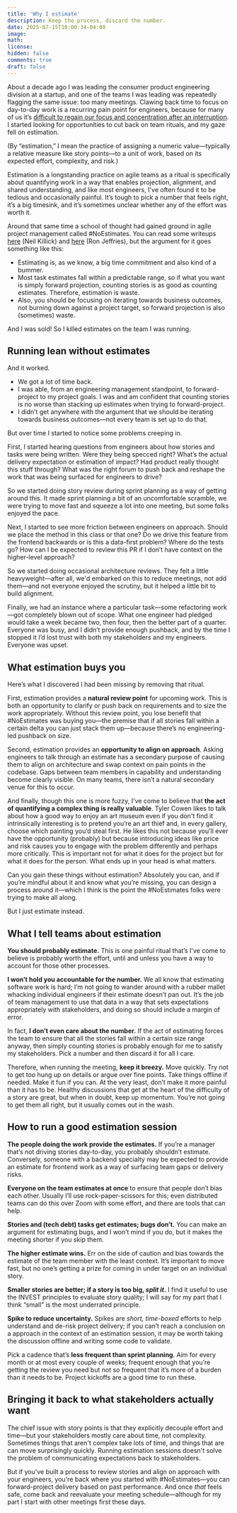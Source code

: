 ```yaml
---
title: 'Why I estimate'
description: Keep the process, discard the number.
date: 2025-07-15T10:00:34-04:00
image:
math:
license:
hidden: false
comments: true
draft: false
---
```


About a decade ago I was leading the consumer product engineering division at a startup, and one of the teams I was leading was repeatedly flagging the same issue: too many meetings. Clawing back time to focus on day-to-day work is a recurring pain point for engineers, because for many of us it’s [difficult to regain our focus and concentration after an interruption](https://www.paulgraham.com/makersschedule.html). I started looking for opportunities to cut back on team rituals, and my gaze fell on estimation.

(By “estimation,” I mean the practice of assigning a numeric value—typically a relative measure like story points—to a unit of work, based on its expected effort, complexity, and risk.)

Estimation is a longstanding practice on agile teams as a ritual is specifically about quantifying work in a way that enables projection, alignment, and shared understanding, and like most engineers, I've often found it to be tedious and occasionally painful. It’s tough to pick a number that feels right, it’s a big timesink, and it’s sometimes unclear whether any of the effort was worth it.

Around that same time a school of thought had gained ground in agile project management called #NoEstimates. You can read some writeups [here](https://www.neilkillick.com/blog/noestimates-part-1-doing-scrum-without-estimates) (Neil Killick) and [here](https://ronjeffries.com/xprog/articles/the-noestimates-movement/) (Ron Jeffries), but the argument for it goes something like this:

- Estimating is, as we know, a big time commitment and also kind of a bummer.
- Most task estimates fall within a predictable range, so if what you want is simply forward projection, counting stories is as good as counting estimates. Therefore, estimation is waste.
- Also, you should be focusing on iterating towards business outcomes, not burning down against a project target, so forward projection is also (sometimes) waste.

And I was sold! So I killed estimates on the team I was running.

## Running lean without estimates

And it worked.

- We got a lot of time back.
- I was able, from an engineering management standpoint, to forward-project to my project goals. I was and am confident that counting stories is no worse than stacking up estimates when trying to forward-project.
- I didn’t get anywhere with the argument that we should be iterating towards business outcomes—not every team is set up to do that.

But over time I started to notice some problems creeping in.

First, I started hearing questions from engineers about how stories and tasks were being written. Were they being specced right? What’s the actual delivery expectation or estimation of impact? Had product really thought this stuff through? What was the right forum to push back and reshape the work that was being surfaced for engineers to drive?

So we started doing story review during sprint planning as a way of getting around this. It made sprint planning a bit of an uncomfortable scramble, we were trying to move fast and squeeze a lot into one meeting, but some folks enjoyed the pace.

Next, I started to see more friction between engineers on approach. Should we place the method in this class or that one? Do we drive this feature from the frontend backwards or is this a data-first problem? Where do the tests go? How can I be expected to review this PR if I don’t have context on the higher-level approach?

So we started doing occasional architecture reviews. They felt a little heavyweight—after all, we'd embarked on this to reduce meetings, not add them—and not everyone enjoyed the scrutiny, but it helped a little bit to build alignment.

Finally, we had an instance where a particular task—some refactoring work—got completely blown out of scope. What one engineer had pledged would take a week became two, then four, then the better part of a quarter. Everyone was busy, and I didn’t provide enough pushback, and by the time I stopped it I’d lost trust with both my stakeholders and my engineers. Everyone was upset.

## What estimation buys you

Here’s what I discovered I had been missing by removing that ritual.

First, estimation provides a **natural review point** for upcoming work. This is both an opportunity to clarify or push back on requirements and to size the work appropriately. Without this review point, you lose benefit that #NoEstimates was buying you—the premise that if all stories fall within a certain delta you can just stack them up—because there’s no engineering-led pushback on size.

Second, estimation provides an **opportunity to align on approach**. Asking engineers to talk through an estimate has a secondary purpose of causing them to align on architecture and swap context on pain points in the codebase. Gaps between team members in capability and understanding become clearly visible. On many teams, there isn’t a natural secondary venue for this to occur.

And finally, though this one is more fuzzy, I’ve come to believe that **the act of quantifying a complex thing is really valuable**. Tyler Cowen likes to talk about how a good way to enjoy an art museum even if you don't find it intrinsically interesting is to pretend you’re an art thief and, in every gallery, choose which painting you’d steal first. He likes this not because you’ll ever have the opportunity (probably) but because introducing ideas like price and risk causes you to engage with the problem differently and perhaps more critically. This is important not for what it does for the project but for what it does for the person. What ends up in your head is what matters.

Can you gain these things without estimation? Absolutely you can, and if you’re mindful about it and know what you’re missing, you can design a process around it—which I think is the point the #NoEstimates folks were trying to make all along.

But I just estimate instead.

## What I tell teams about estimation

**You should probably estimate.** This is one painful ritual that’s I've come to believe is probably worth the effort, until and unless you have a way to account for those other processes.

**I won’t hold you accountable for the number.** We all know that estimating software work is hard; I’m not going to wander around with a rubber mallet whacking individual engineers if their estimate doesn’t pan out. It’s the job of team management to use that data in a way that sets expectations appropriately with stakeholders, and doing so should include a margin of error.

In fact, **I don’t even care about the number.** If the act of estimating forces the team to ensure that all the stories fall within a certain size range anyway, then simply counting stories is probably enough for me to satisfy my stakeholders. Pick a number and then discard it for all I care.

Therefore, when running the meeting, **keep it breezy.** Move quickly. Try not to get too hung up on details or argue over fine points. Take things offline if needed. Make it fun if you can. At the very least, don’t make it more painful than it has to be. Healthy discussions that get at the heart of the difficulty of a story are great, but when in doubt, keep up momentum. You’re not going to get them all right, but it usually comes out in the wash.

## How to run a good estimation session

**The people doing the work provide the estimates.** If you’re a manager that’s not driving stories day-to-day, you probably shouldn’t estimate. Conversely, someone with a backend specialty may be expected to provide an estimate for frontend work as a way of surfacing team gaps or delivery risks.

**Everyone on the team estimates at once** to ensure that people don’t bias each other. Usually I’ll use rock-paper-scissors for this; even distributed teams can do this over Zoom with some effort, and there are tools that can help.

**Stories and (tech debt) tasks get estimates; bugs don’t.** You can make an argument for estimating bugs, and I won’t mind if you do, but it makes the meeting shorter if you skip them.

**The higher estimate wins.** Err on the side of caution and bias towards the estimate of the team member with the least context. It’s important to move fast, but no one’s getting a prize for coming in under target on an individual story.

**Smaller stories are better; if a story is too big, _split it_.** I find it useful to use the INVEST principles to evaluate story quality; I will say for my part that I think “small” is the most underrated principle.

**Spike to reduce uncertainty.** Spikes are _short, time-boxed_ efforts to help understand and de-risk project delivery; if you can’t reach a conclusion on a approach in the context of an estimation session, it may be worth taking the discussion offline and writing some code to validate.

Pick a cadence that’s **less frequent than sprint planning**. Aim for every month or at most every couple of weeks; frequent enough that you’re getting the review you need but not so frequent that it’s more of a burden than it needs to be. Project kickoffs are a good time to run these.

## Bringing it back to what stakeholders actually want

The chief issue with story points is that they explicitly decouple effort and time—but your stakeholders mostly care about time, not complexity. Sometimes things that aren't complex take lots of time, and things that are can move surprisingly quickly. Running estimation sessions doesn't solve the problem of communicating expectations back to stakeholders.

But if you've built a process to review stories and align on approach with your engineers, you're back where you started with #NoEstimates—you can forward-project delivery based on past performance. And once _that_ feels safe, come back and reevaluate your meeting schedule—although for my part I start with other meetings first these days.
